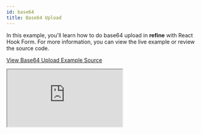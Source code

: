 ```yaml
---
id: base64
title: Base64 Upload
---
```


In this example, you'll learn how to do base64 upload in **refine** with React Hook Form. For more information, you can view the live example or review the source code.

[View Base64 Upload Example Source](https://github.com/pankod/refine/tree/master/examples/upload/mui/base64)

<iframe src="https://stackblitz.com/github/pankod/refine/tree/master/examples/upload/mui/base64?embed=1&view=preview&theme=dark&preset=node"
    style={{width: "100%", height:"80vh", border: "0px", borderRadius: "8px", overflow:"hidden"}}
    title="refine-base64-upload-example"
></iframe>
